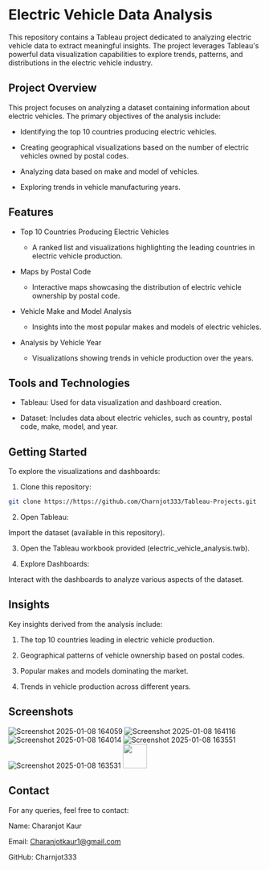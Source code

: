 
# Electric Vehicle Data Analysis

This repository contains a Tableau project dedicated to analyzing electric vehicle data to extract meaningful insights. The project leverages Tableau's powerful data visualization capabilities to explore trends, patterns, and distributions in the electric vehicle industry.


## Project Overview

This project focuses on analyzing a dataset containing information about electric vehicles. The primary objectives of the analysis include:
- Identifying the top 10 countries producing electric vehicles.

- Creating geographical visualizations based on the number of electric vehicles owned by postal codes.

- Analyzing data based on make and model of vehicles.

- Exploring trends in vehicle manufacturing years.

## Features 
- Top 10 Countries Producing Electric Vehicles

    - A ranked list and visualizations highlighting the leading countries in electric vehicle production.

- Maps by Postal Code

    - Interactive maps showcasing the distribution of electric vehicle ownership by postal code.

- Vehicle Make and Model Analysis

    - Insights into the most popular makes and models of electric vehicles.

- Analysis by Vehicle Year
   + Visualizations showing trends in vehicle production over the years.
## Tools and Technologies
- Tableau: Used for data visualization and dashboard creation.

- Dataset: Includes data about electric vehicles, such as country, postal code, make, model, and year.

## Getting Started
To explore the visualizations and dashboards:
1. Clone this repository:
```bash
git clone https://https://github.com/Charnjot333/Tableau-Projects.git 
```
2. Open Tableau:

Import the dataset (available in this repository).

3. Open the Tableau workbook provided (electric_vehicle_analysis.twb).

4. Explore Dashboards:

Interact with the dashboards to analyze various aspects of the dataset.

## Insights
Key insights derived from the analysis include:

1. The top 10 countries leading in electric vehicle production.

2. Geographical patterns of vehicle ownership based on postal codes.

3. Popular makes and models dominating the market.

4. Trends in vehicle production across different years.
## Screenshots 
![Screenshot 2025-01-08 164059](https://github.com/user-attachments/assets/f31385c8-afe3-40e6-8fe4-3f80df46ce99)
![Screenshot 2025-01-08 164116](https://github.com/user-attachments/assets/a0215413-472a-4b25-9222-766e0cf102bb)
![Screenshot 2025-01-08 164014](https://github.com/user-attachments/assets/e341a33d-28d4-4651-9beb-7f0a37aaccf4)
![Screenshot 2025-01-08 163551](https://github.com/user-attachments/assets/771b9ae0-3d82-4fa0-8921-29c96aa2357a)
![Screenshot 2025-01-08 163531](https://github.com/user-attachments/assets/8fd844c2-fe08-4377-8be7-58e029a87747)
<img src="[https://github.com/favicon.ico](https://github.com/user-attachments/assets/8fd844c2-fe08-4377-8be7-58e029a87747)" width="48">

## Contact 

For any queries, feel free to contact:

Name: Charanjot Kaur 

Email: Charanjotkaur1@gmail.com

GitHub: Charnjot333
